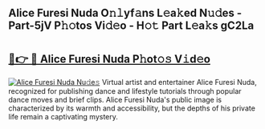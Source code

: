 ## Alice Furesi Nuda O𝚗𝚕yf𝚊ns L𝚎a𝚔ed N𝚞𝚍es - Part-5jV P𝚑𝚘tos Vi𝚍𝚎o - H𝚘𝚝 Part L𝚎a𝚔s gC2La

# <h2><a href="http://kf2mml.oniu.top/?m=Alice+Furesi+Nuda">🔗👉 🔴 Alice Furesi Nuda P𝚑ot𝚘𝚜 V𝚒d𝚎o</a></h2>

[![Alice Furesi Nuda Nu𝚍e𝚜](https://i.imgur.com/0qMVB7G.gif)](http://kf2mml.oniu.top/?m=Alice+Furesi+Nuda)
Virtual artist and entertainer Alice Furesi Nuda, recognized for publishing dance and lifestyle tutorials through popular dance moves and brief clips. Alice Furesi Nuda's public image is characterized by its warmth and accessibility, but the depths of his private life remain a captivating mystery.  
